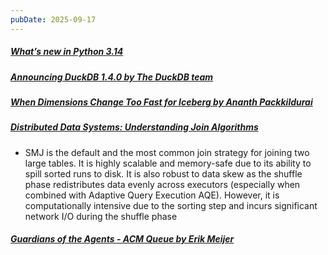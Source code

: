 ```yaml
---
pubDate: 2025-09-17
---
```


##### [What’s new in Python 3.14](https://docs.python.org/3.14/whatsnew/3.14.html)
##### [Announcing DuckDB 1.4.0 by The DuckDB team](https://duckdb.org/2025/09/16/announcing-duckdb-140.html)
##### [When Dimensions Change Too Fast for Iceberg by Ananth Packkildurai](https://www.dataengineeringweekly.com/p/when-dimensions-change-too-fast-for)
##### [Distributed Data Systems: Understanding Join Algorithms](https://www.unskewdata.com/blog/join-algorithms)

- SMJ is the default and the most common join strategy for joining two large tables.
It is highly scalable and memory-safe due to its ability to spill sorted runs to disk. It is also robust to data skew as the shuffle phase redistributes data evenly across executors (especially when combined with Adaptive Query Execution AQE). However, it is computationally intensive due to the sorting step and incurs significant network I/O during the shuffle phase

##### [Guardians of the Agents - ACM Queue by Erik Meijer](https://queue.acm.org/detail.cfm?id=3762990)